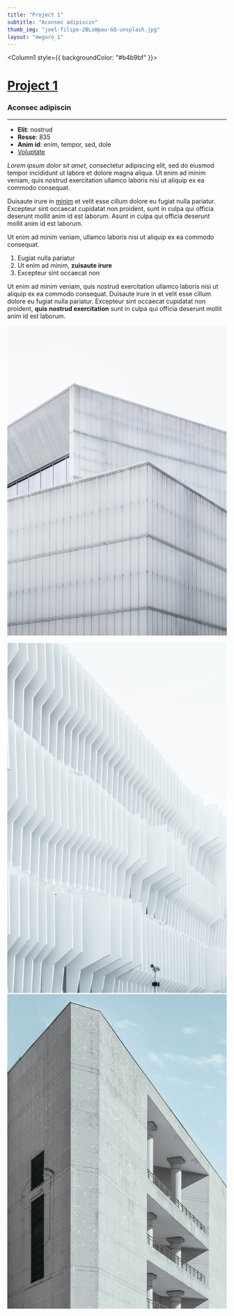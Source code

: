 ```yaml
---
title: "Project 1"
subtitle: "Aconsec adipiscin"
thumb_img: "joel-filipe-2BLsWpau-GQ-unsplash.jpg"
layout: "meguro_1"
---
```


<Column1 style={{ backgroundColor: "#b4b9bf" }}>

# [Project 1](/project-1)

### Aconsec adipiscin

---

<Info li_separator="|">

- **Elit**: nostrud
- **Resse**: 835
- **Anim id**: enim, tempor, sed, dole
- [Voluptate](https://example.com)

</Info>

*Lorem ipsum dolor sit amet*, consectetur adipiscing elit, sed do eiusmod tempor incididunt ut labore et dolore magna aliqua. Ut enim ad minim veniam, quis nostrud exercitation ullamco laboris nisi ut aliquip ex ea commodo consequat.

Duisaute irure in [minim](https://example.com) et velit esse cillum dolore eu fugiat nulla pariatur. Excepteur sint occaecat cupidatat non proident, sunt in culpa qui officia deserunt mollit anim id est laborum. Asunt in culpa qui officia deserunt mollit anim id est laborum.

Ut enim ad minim veniam, ullamco laboris nisi ut aliquip ex ea commodo consequat.

1. Eugiat nulla pariatur
2. Ut enim ad minim, **zuisaute irure**
3. Excepteur sint occaecat non

Ut enim ad minim veniam, quis nostrud exercitation ullamco laboris nisi ut aliquip ex ea commodo consequat. Duisaute irure in et velit esse cillum dolore eu fugiat nulla pariatur. Excepteur sint occaecat cupidatat non proident, **quis nostrud exercitation** sunt in culpa qui officia deserunt mollit anim id est laborum.

</Column1>

<Column2 use_modal={true}>

![This is the image description](joel-filipe-TmSYx44Y0QY-unsplash.jpg)

<Columns>

![This is the image description](joel-filipe-2BLsWpau-GQ-unsplash.jpg)
![This is the image description](joel-filipe-HiOgJdpg0qo-unsplash.jpg)

</Columns>

</Column2>
